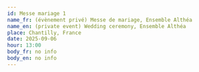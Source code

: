```yaml
---
id: Messe mariage 1
name_fr: (évènement privé) Messe de mariage, Ensemble Althéa
name_en: (private event) Wedding ceremony, Ensemble Althéa
place: Chantilly, France
date: 2025-09-06
hour: 13:00
body_fr: no info
body_en: no info
---
```

